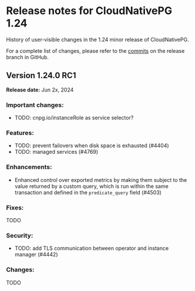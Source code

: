 # Release notes for CloudNativePG 1.24

History of user-visible changes in the 1.24 minor release of CloudNativePG.

For a complete list of changes, please refer to the
[commits](https://github.com/cloudnative-pg/cloudnative-pg/commits/release-1.24)
on the release branch in GitHub.

## Version 1.24.0 RC1

**Release date:** Jun 2x, 2024

### Important changes:

- TODO: cnpg.io/instanceRole as service selector?

### Features:

- TODO: prevent failovers when disk space is exhausted (#4404)
- TODO: managed services (#4769)

### Enhancements:

- Enhanced control over exported metrics by making them subject to the value
  returned by a custom query, which is run within the same transaction and
  defined in the `predicate_query` field (#4503)

### Fixes:

TODO

### Security:

- TODO: add TLS communication between operator and instance manager (#4442)

### Changes:

TODO
